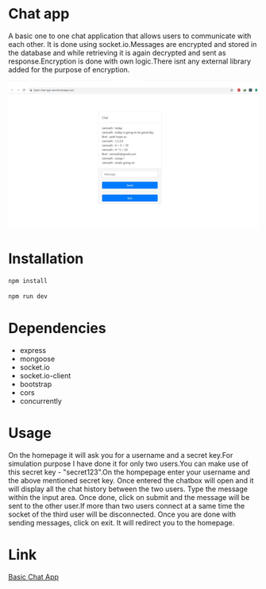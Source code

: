 # Chat app
A basic one to one chat application that allows users to communicate with each other. It is done using socket.io.Messages are encrypted and stored in the database and while retrieving it is again decrypted and sent as response.Encryption is done with own logic.There isnt any external library added for the purpose of encryption.

![alt imge](https://github.com/Ramnath2609/basic-chat/blob/master/client/src/images/basic-chat-app.jpg)

# Installation
``` bash
npm install
```
``` bash
npm run dev
``` 

# Dependencies
* express
* mongoose
* socket.io
* socket.io-client
* bootstrap
* cors
* concurrently

# Usage
On the homepage it will ask you for a username and a secret key.For simulation purpose I have done it for only two users.You can make use of this secret key - "secret123".On the hompepage enter your username and the above mentioned secret key. Once entered the chatbox will open and it will display all the chat history between the two users. Type the message within the input area. Once done, click on submit and the message will be sent to the other user.If more than two users connect at a same time the socket of the third user will be disconnected. Once you are done with sending messages, click on exit. It will redirect you to the homepage.

# Link
[Basic Chat App](https://basic-chat-app-ram.herokuapp.com/)